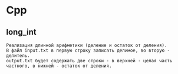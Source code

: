 # Cpp

## long_int
    Реализация длинной арифметики (деление и остаток от деления).
    В файл input.txt в первую строку записать делимое, во вторую - делитель.
    output.txt будет содержать две строки - в верхней - целая часть частного, в нижней - остаток от деления.
